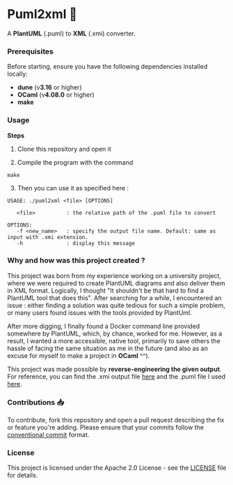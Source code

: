 # Puml2xml 🌱

A **PlantUML** (.puml) to **XML** (.xmi) converter.

### Prerequisites

Before starting, ensure you have the following dependencies installed locally:

- **dune** (v**3.16** or higher)
- **OCaml** (v**4.08.0** or higher)
- **make**

### Usage

**Steps**

1. Clone this repository and open it

2. Compile the program with the command

```
make
```

3. Then you can use it as specified here :

```
USAGE: ./puml2xml <file> [OPTIONS]

   <file>          : the relative path of the .puml file to convert

OPTIONS:
   -f <new_name>   : specify the output file name. Default: same as input with .xmi extension.
   -h              : display this message
```

### Why and how was this project created ?

This project was born from my experience working on a university project, where we were required to create PlantUML diagrams and also deliver them in XML format. Logically, I thought "It shouldn't be that hard to find a PlantUML tool that does this". After searching for a while, I encountered an issue : either finding a solution was quite tedious for such a simple problem, or many users found issues with the tools provided by PlantUml.

After more digging, I finally found a Docker command line provided somewhere by PlantUML, which, by chance, worked for me. However, as a result, I wanted a more accessible, native tool, primarily to save others the hassle of facing the same situation as me in the future (and also as an excuse for myself to make a project in **OCaml** ^^).

This project was made possible by **reverse-engineering the given output**. For reference, you can find the .xmi output file [here](/diagrams/diagram.xml) and the .puml file I used [here](/diagrams/diagram.puml).

### Contributions 📥

To contribute, fork this repository and open a pull request describing the fix or feature you're adding. Please ensure that your commits follow the [conventional commit](https://www.conventionalcommits.org/en/v1.0.0/) format.

### License

This project is licensed under the Apache 2.0 License - see the [LICENSE](/LICENSE) file for details.